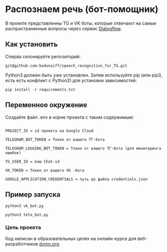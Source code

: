 # Распознаем речь (бот-помощник)

В проекте представленны TG и VK боты, которые отвечают на самые распрастраненные 
вопросы через сервис [Dialogflow](https://cloud.google.com/dialogflow/docs).

## Как установить

Сперва склонируйте репозиторий:

~~~
git@github.com:kodunaiff/speech_recognition_for_TG.git
~~~

Python3 должен быть уже установлен. Затем используйте pip (или pip3, есть есть конфликт с Python2) для установки зависимостей:

 ~~~ 
 pip install -r requirements.txt 
 ~~~

## Переменное окружение

Создайте файл .env в корне проекта с таким содержимым:

~~~

PROJECT_ID = id проекта на Google Cloud

TELEGRAM_BOT_TOKEN = Токен от вашего ТГ-бота 

TELEGRAM_LOGGING_BOT_TOKEN = Токен от вашего ТГ-бота (для мониторинга ошибок)

TG_USER_ID = ваш Chat-id

VK_TOKEN = Токен от вашего VK -бота

GOOGLE_APPLICATION_CREDENTIALS = путь до файла credentials.json

~~~

## Пример запуска

~~~
python3 vk_bot.py

python3 tele_bot.py
~~~

### Цель проекта
Код написан в образовательных целях на онлайн-курсе для 
веб-разработчиков [dvmn.org](https://dvmn.org/).





